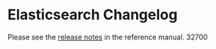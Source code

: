 # Elasticsearch Changelog

Please see the [release notes](https://www.elastic.co/guide/en/elasticsearch/reference/current/es-release-notes.html) in the reference manual.
32700
